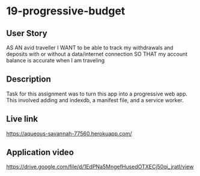 # 19-progressive-budget

## User Story

AS AN avid traveller
I WANT to be able to track my withdrawals and deposits with or without a data/internet connection
SO THAT my account balance is accurate when I am traveling

## Description

Task for this assignment was to turn this app into a progressive web app. This involved adding and indexdb, a manifest file, and a service worker.

## Live link

https://aqueous-savannah-77560.herokuapp.com/

## Application video

https://drive.google.com/file/d/1EdPNa5MngefHusedOTXECj50qi_jratI/view
